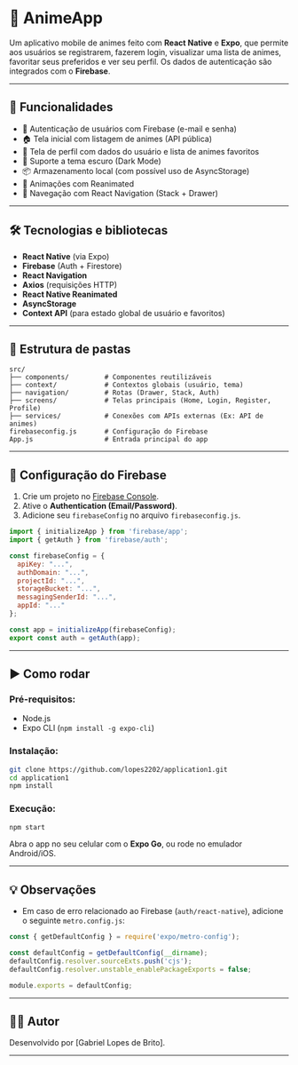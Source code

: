 # 📱 AnimeApp

Um aplicativo mobile de animes feito com **React Native** e **Expo**, que permite aos usuários se registrarem, fazerem login, visualizar uma lista de animes, favoritar seus preferidos e ver seu perfil. Os dados de autenticação são integrados com o **Firebase**.

---

## 🚀 Funcionalidades

- 🔐 Autenticação de usuários com Firebase (e-mail e senha)
- 🏠 Tela inicial com listagem de animes (API pública)
- 👤 Tela de perfil com dados do usuário e lista de animes favoritos
- 🌙 Suporte a tema escuro (Dark Mode)
- 📦 Armazenamento local (com possível uso de AsyncStorage)
- 🔄 Animações com Reanimated
- 📲 Navegação com React Navigation (Stack + Drawer)

---

## 🛠️ Tecnologias e bibliotecas

- **React Native** (via Expo)
- **Firebase** (Auth + Firestore)
- **React Navigation**
- **Axios** (requisições HTTP)
- **React Native Reanimated**
- **AsyncStorage**
- **Context API** (para estado global de usuário e favoritos)

---

## 📁 Estrutura de pastas

```
src/
├── components/         # Componentes reutilizáveis
├── context/            # Contextos globais (usuário, tema)
├── navigation/         # Rotas (Drawer, Stack, Auth)
├── screens/            # Telas principais (Home, Login, Register, Profile)
├── services/           # Conexões com APIs externas (Ex: API de animes)
firebaseconfig.js       # Configuração do Firebase
App.js                  # Entrada principal do app
```

---

## 🔧 Configuração do Firebase

1. Crie um projeto no [Firebase Console](https://console.firebase.google.com).
2. Ative o **Authentication (Email/Password)**.
3. Adicione seu `firebaseConfig` no arquivo `firebaseconfig.js`.

```js
import { initializeApp } from 'firebase/app';
import { getAuth } from 'firebase/auth';

const firebaseConfig = {
  apiKey: "...",
  authDomain: "...",
  projectId: "...",
  storageBucket: "...",
  messagingSenderId: "...",
  appId: "..."
};

const app = initializeApp(firebaseConfig);
export const auth = getAuth(app);
```

---

## ▶️ Como rodar

### Pré-requisitos:
- Node.js
- Expo CLI (`npm install -g expo-cli`)

### Instalação:

```bash
git clone https://github.com/lopes2202/application1.git
cd application1
npm install
```

### Execução:

```bash
npm start
```

Abra o app no seu celular com o **Expo Go**, ou rode no emulador Android/iOS.

---

## 💡 Observações

- Em caso de erro relacionado ao Firebase (`auth/react-native`), adicione o seguinte `metro.config.js`:

```js
const { getDefaultConfig } = require('expo/metro-config');

const defaultConfig = getDefaultConfig(__dirname);
defaultConfig.resolver.sourceExts.push('cjs');
defaultConfig.resolver.unstable_enablePackageExports = false;

module.exports = defaultConfig;
```

---

## 🧑‍💻 Autor

Desenvolvido por [Gabriel Lopes de Brito].

---

